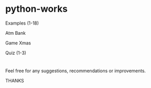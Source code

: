 # python-works

Examples (1-18)

Atm Bank

Game Xmas

Quiz (1-3)

#

Feel free for any suggestions, recommendations or improvements.

THANKS
